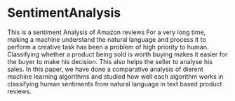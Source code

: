 # SentimentAnalysis
This is a sentiment Analysis of Amazon reviews
For a very long time, making a machine understand the natural language
and process it to perform a creative task has been a problem of high priority to human.
Classifying whether a product being sold is worth buying makes it easier for the buyer to
make his decision. This also helps the seller to analyse his sales. In this paper, we have
done a comparative analysis of dierent machine learning algorithms and studied how well
each algorithm works in classifying human sentiments from natural language in text based
product reviews.
